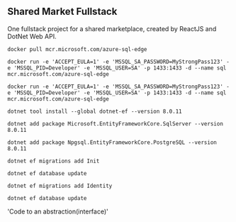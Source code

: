 ## Shared Market Fullstack

One fullstack project for a shared marketplace, created by ReactJS and DotNet Web API.

`docker pull mcr.microsoft.com/azure-sql-edge`

`docker run -e 'ACCEPT_EULA=1' -e 'MSSQL_SA_PASSWORD=MyStrongPass123' -e 'MSSQL_PID=Developer' -e 'MSSQL_USER=SA' -p 1433:1433 -d --name sql mcr.microsoft.com/azure-sql-edge`

`docker run -e 'ACCEPT_EULA=1' -e 'MSSQL_SA_PASSWORD=MyStrongPass123' -e 'MSSQL_PID=Developer' -e 'MSSQL_USER=SA' -p 1433:1433 -d --name sql mcr.microsoft.com/azure-sql-edge`

`dotnet tool install --global dotnet-ef --version 8.0.11`

`dotnet add package Microsoft.EntityFrameworkCore.SqlServer --version 8.0.11`

`dotnet add package Npgsql.EntityFrameworkCore.PostgreSQL --version 8.0.11`

`dotnet ef migrations add Init`

`dotnet ef database update`

`dotnet ef migrations add Identity`

`dotnet ef database update`

'Code to an abstraction(interface)'